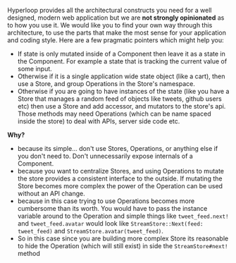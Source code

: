 Hyperloop provides all the architectural constructs you need for a well designed, modern web application but we are **not strongly opinionated** as to how you use it. We would like you to find your own way through this architecture, to use the parts that make the most sense for your application and coding style. Here are a few pragmatic pointers which might help you:  

+ If state is only mutated inside of a Component then leave it as a state in the Component. For example a state that is tracking the current value of some input.
+ Otherwise if it is a single application wide state object (like a cart), then use a Store, and group Operations in the Store's namespace.
+ Otherwise if you are going to have instances of the state (like you have a Store that manages a random feed of objects like tweets, github users etc) then use a Store and add accessor, and mutators to the store's api. Those methods may need Operations (which can be name spaced inside the store) to deal with APIs, server side code etc.

**Why?**

+ because its simple... don't use Stores, Operations, or anything else if you don't need to. Don't unnecessarily expose internals of a Component.
+ because you want to centralize Stores, and using Operations to mutate the store provides a consistent interface to the outside. If mutating the Store becomes more complex the power of the Operation can be used without an API change.
+ because in this case trying to use Operations becomes more cumbersome than its worth. You would have to pass the instance variable around to the Operation and simple things like `tweet_feed.next!` and `tweet_feed.avatar` would look like `StreamStore::Next(feed: tweet_feed)` and `StreamStore.avatar(tweet_feed)`.
+ So in this case since you are building more complex Store its reasonable to hide the Operation (which will still exist) in side the `StreamStore#next!` method
